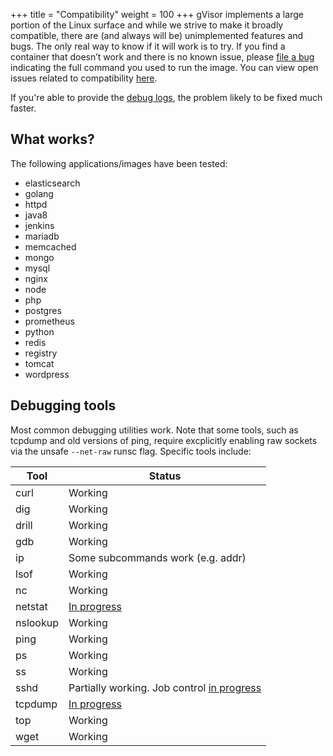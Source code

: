 +++
title = "Compatibility"
weight = 100
+++
gVisor implements a large portion of the Linux surface and while we strive to
make it broadly compatible, there are (and always will be) unimplemented
features and bugs. The only real way to know if it will work is to try. If you
find a container that doesn’t work and there is no known issue, please [file a
bug][bug] indicating the full command you used to run the image. You can view
open issues related to compatibility [here][issues].

If you're able to provide the [debug logs](../debugging/), the
problem likely to be fixed much faster.

## What works?

The following applications/images have been tested:

*   elasticsearch
*   golang
*   httpd
*   java8
*   jenkins
*   mariadb
*   memcached
*   mongo
*   mysql
*   nginx
*   node
*   php
*   postgres
*   prometheus
*   python
*   redis
*   registry
*   tomcat
*   wordpress

## Debugging tools

Most common debugging utilities work. Note that some tools, such as tcpdump and
old versions of ping, require excplicitly enabling raw sockets via the unsafe
`--net-raw` runsc flag.  Specific tools include:

| Tool     | Status                                                                                    |
| ---      | ---                                                                                       |
| curl     | Working |
| dig      | Working |
| drill    | Working |
| gdb      | Working |
| ip       | Some subcommands work (e.g. addr) |
| lsof     | Working |
| nc       | Working |
| netstat  | [In progress](https://github.com/google/gvisor/issues/506) |
| nslookup | Working |
| ping     | Working |
| ps       | Working |
| ss       | Working |
| sshd     | Partially working. Job control [in progress](https://github.com/google/gvisor/issues/154) |
| tcpdump  | [In progress](https://github.com/google/gvisor/issues/173) |
| top      | Working |
| wget     | Working |

[bug]: https://github.com/google/gvisor/issues/new?title=Compatibility%20Issue:
[issues]: https://github.com/google/gvisor/issues?q=is%3Aissue+is%3Aopen+label%3A%22area%3A+compatibility%22
